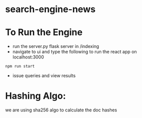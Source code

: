 # search-engine-news

# To Run the Engine
- run the server.py flask server in /indexing
- navigate to ui and type the following to run the react app on localhost:3000
```shell
npm run start
```
- issue queries and view results

# Hashing Algo:
we are using sha256 algo to calculate the doc hashes